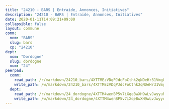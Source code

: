 ```yaml
---
title: "24210 - BARS | Entraide, Annonces, Initiatives"
description: "24210 - BARS | Entraide, Annonces, Initiatives"
date: 2020-01-11T14:09:21+09:00
collapsible: false
layout: commune
comm:
  nom: "BARS"
  slug: bars
  cp: "24210"
dept:
  nom: "Dordogne"
  slug: dordogne
  num: "24"
peerpad:
  comm:
    read_path: /r/markdown/24210_bars/4XTTMEzVDqPJdcFoCthk2qNDeHr31VmgU6CZuaRNuGMMF8cTB
    write_path: /w/markdown/24210_bars/4XTTMEzVDqPJdcFoCthk2qNDeHr31VmgU6CZuaRNuGMMF8cTB-K3TgU8DpkBWFnRhPhUcUTLT2woMQvP4XDMNFpowhuoNVKDSD1i8TDKxtMjizBQX2STJPP7uNzRCQLhR5oXnjNTczPBViosV88Wk3vmnJ8RCeinejqFFgdGfzvLEmYks6LAkfB2YR
  dept:
    read_path: /r/markdown/24_dordogne/4XTTM4wenBP5v7iXqeBwXH9wLvJwyyuNKzLxRyGzSZXmCuzgg
    write_path: /w/markdown/24_dordogne/4XTTM4wenBP5v7iXqeBwXH9wLvJwyyuNKzLxRyGzSZXmCuzgg-K3TgUusQQUSAmJPXozCTSBeqjqksxkVWGVxtHwEFrs5RuocQr8weKG2oQg7MVeg2F9Hhv7ggtBiBU8D9pdXEPa9M67VU3BzgAG9BCtQw3VY3Xcxk2YSegk3iUXMkpicGxxJr7mWp
---
```


